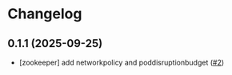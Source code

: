 # Changelog

## 0.1.1 (2025-09-25)

* [zookeeper] add networkpolicy and poddisruptionbudget ([#2](https://github.com/mmz-srf/cloudpirates-helm-charts/pull/2))
